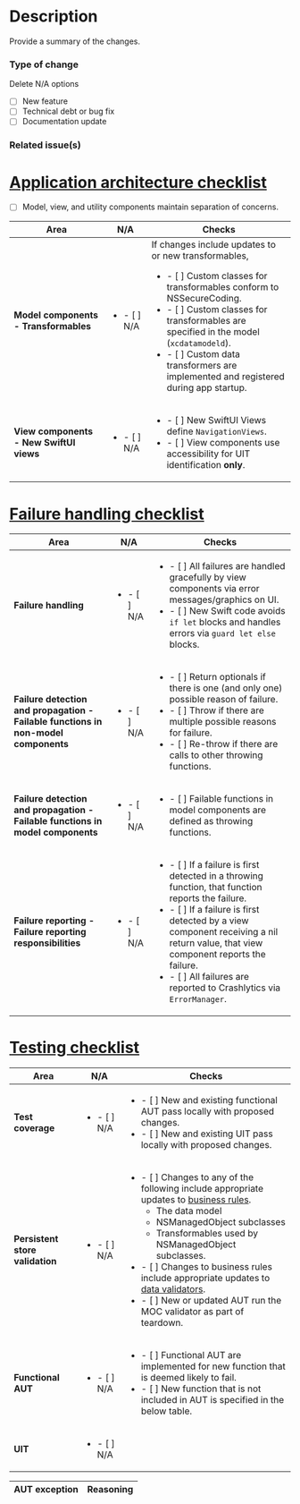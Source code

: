 # Description
Provide a summary of the changes.

### Type of change
Delete N/A options
- [ ] New feature
- [ ] Technical debt or bug fix
- [ ] Documentation update

### Related issue(s)

# [Application architecture checklist](https://github.com/vyoung831/Mintee/blob/master/doc/Development/application-architecture.md)
- [ ] Model, view, and utility components maintain separation of concerns.

| Area | N/A | Checks |
|-|-|-|
|__Model components - Transformables__|<ul><li/>- [ ] N/A</ul>|If changes include updates to or new transformables,<ul><li/>- [ ] Custom classes for transformables conform to NSSecureCoding.<li/>- [ ] Custom classes for transformables are specified in the model (`xcdatamodeld`).<li/>- [ ] Custom data transformers are implemented and registered during app startup.</ul>|
|__View components - New SwiftUI views__|<ul><li/>- [ ] N/A</ul>|<ul><li/>- [ ] New SwiftUI Views define `NavigationViews`.<li/>- [ ] View components use accessibility for UIT identification __only__.</ul>|

# [Failure handling checklist](https://github.com/vyoung831/Mintee/blob/master/doc/Development/failure-handling-and-error-reporting.md)
| Area | N/A | Checks |
|-|-|-|
|__Failure handling__|<ul><li/>- [ ] N/A</ul>|<ul><li/>- [ ] All failures are handled gracefully by view components via error messages/graphics on UI.<li/>- [ ] New Swift code avoids `if let` blocks and handles errors via `guard let else` blocks.</ul>|
|__Failure detection and propagation - Failable functions in non-model components__|<ul><li/>- [ ] N/A</ul>|<ul><li/>- [ ] Return optionals if there is one (and only one) possible reason of failure.<li/>- [ ] Throw if there are multiple possible reasons for failure.<li/>- [ ] Re-throw if there are calls to other throwing functions.</ul>|
|__Failure detection and propagation - Failable functions in model components__ |<ul><li/>- [ ] N/A</ul>|<ul><li/>- [ ] Failable functions in model components are defined as throwing functions.</ul>|
|__Failure reporting - Failure reporting responsibilities__|<ul><li/>- [ ] N/A</ul>|<ul><li/>- [ ] If a failure is first detected in a throwing function, that function reports the failure.<li>- [ ] If a failure is first detected by a view component receiving a nil return value, that view component reports the failure.<li/>- [ ] All failures are reported to Crashlytics via `ErrorManager`.</ul>|

# [Testing checklist](https://github.com/vyoung831/Mintee/blob/master/doc/Development/test-approach.md)
| Area | N/A | Checks |
|-|-|-|
|__Test coverage__|<ul><li/>- [ ] N/A</ul>|<ul><li/>- [ ] New and existing functional AUT pass locally with proposed changes.<li/>- [ ] New and existing UIT pass locally with proposed changes.</ul>|
|__Persistent store validation__|<ul><li/>- [ ] N/A</ul>|<ul><li/>- [ ] Changes to any of the following include appropriate updates to [business rules](https://github.com/vyoung831/Mintee/blob/master/doc/business-rules.md).<ul><li/>The data model<li/>NSManagedObject subclasses<li/>Transformables used by NSManagedObject subclasses.</ul><li/>- [ ] Changes to business rules include appropriate updates to [data validators](https://github.com/vyoung831/Mintee/blob/master/doc/Development/test-approach.md#data-validators).<li/>- [ ] New or updated AUT run the MOC validator as part of teardown.</ul>|
|__Functional AUT__|<ul><li/>- [ ] N/A</ul>|<ul><li/>- [ ] Functional AUT are implemented for new function that is deemed likely to fail.<li/>- [ ] New function that is not included in AUT is specified in the below table.  </ul>|
|__UIT__|<ul><li/>- [ ] N/A</ul>||

| AUT exception | Reasoning |
|-|-|